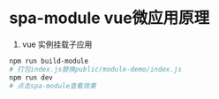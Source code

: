 # spa-module vue微应用原理

1. vue 实例挂载子应用

```sh
npm run build-module
# 打包index.js替换public/module-demo/index.js
npm run dev
# 点击spa-module查看效果
```